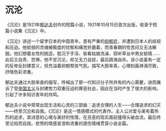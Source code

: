 # 沉沦

《沉沦》是1921年[郁达夫](https://baike.baidu.com/item/郁达夫/285937?fromModule=lemma_inlink)创作的短篇小说，1921年10月15日首次出版，收录于短篇小说集《沉沦》中。

《沉沦》讲述一个留学日本的中国青年，患有严重的[抑郁症](https://baike.baidu.com/item/抑郁症/90924?fromModule=lemma_inlink)，并遭到日本人的歧视和压迫。他软弱的灵魂被极度的忧郁和痛苦折磨着，而青春期的性苦闷又无法解脱。他幻想着女性的挑逗，耽沉于手淫、偷看姑娘洗澡、窃听草丛中男女偷情……此后又自责、恐惧，他不甘沉沦，却又无力自拔，最后跳海自杀。该小说虽有一定的反帝反封建意义，但充溢着抑郁颓丧气氛。描写大胆率真，心理刻画淋漓尽致，抒情色彩浓重。

郁达夫通过大胆率直的描写，呼喊出了那一代知识分子所共有的内心需要，进而痛诉了受[帝国主义](https://baike.baidu.com/item/帝国主义/1106449?fromModule=lemma_inlink)与封建势力双重压迫的罪恶社会，因此在当时产生了很大的影响，引起了许多知识青年的共鸣。



郁达夫小说中常常出现生活和心灵的三部曲：追求合理的人生——合理追求的幻灭――终至沉沦和自我。《沉沦》是这一情感模式的代表作。主人公对爱与美有着热烈的追求，其诗意的心境与美好的性情，在丑恶的现实面前撞得头破血流，最后终至沦陷而自戕。悲愤的情感宣泄和浓重的感伤情绪贯穿小说全篇。

